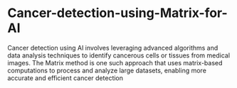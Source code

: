 # Cancer-detection-using-Matrix-for-AI
Cancer detection using AI involves leveraging advanced algorithms and data analysis techniques to identify cancerous cells or tissues from medical images. The Matrix method is one such approach that uses matrix-based computations to process and analyze large datasets, enabling more accurate and efficient cancer detection
